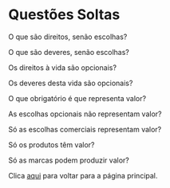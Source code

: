 # Questões Soltas

O que são direitos, senão escolhas?

O que são deveres, senão escolhas?

Os direitos à vida são opcionais?

Os deveres desta vida são opcionais?

O que obrigatório é que representa valor?

As escolhas opcionais não representam valor?

Só as escolhas comerciais representam valor?

Só os produtos têm valor?

Só as marcas podem produzir valor?

Clica [aqui](../README.md) para voltar para a página principal.
